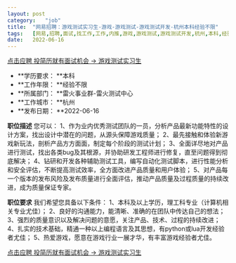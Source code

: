 ```yaml
---
layout:	post
category:	"job"
title:	"网易招聘：游戏测试实习生-游戏-游戏测试-游戏测试开发-杭州本科经验不限"
tags:	[网易,招聘,面试,找工作,工作,内推,游戏,游戏测试,游戏测试开发,杭州,本科,经验不限]
date:	2022-06-16
---
```


[点击应聘 投简历就有面试机会 -> 游戏测试实习生](http://mobile.bole.netease.com/bole/boleDetail?id=22478&employeeId=346f03c3cda5f04c&key=all)



- **学历要求： **本科
- **工作年限： **经验不限
- **所属部门： **雷火事业群-雷火测试中心
- **工作城市： **杭州
- **发布日期： **2022-06-16



**职位描述**
您可以：
1、作为业内优秀测试团队的一员，分析产品最新功能特性的设计方案，找出设计中潜在的问题，从源头保障游戏质量；
2、最先接触和体验新游戏新玩法，剖析产品方方面面，制定每个阶段的测试计划；
3、全面详尽地对产品进行测试，找出各类bug及其根源，并协助研发工程师进行修复，直至问题得到彻底解决；
4、钻研和开发各种辅助测试工具，编写自动化测试脚本，进行性能分析和安全评估，不断提高测试效率，全方面改进产品质量和用户体验；
5、对产品每一个版本的发布风险及发布质量进行全面评估，推动产品质量及过程质量的持续改进，成为质量保证专家。



**职位要求**
我们希望您具备以下条件：
1、本科及以上学历，理工科专业（计算机相关专业尤佳）；
2、良好的沟通能力，能清晰、准确的在团队中传达自己的想法；
3、强烈的质量意识以及解决问题的意愿，关注产品、技术、过程的持续改进；
4、扎实的技术基础，精通一种以上编程语言及其思想，有python或lua开发经验者尤佳；
5、热爱游戏，愿意在游戏行业一展才华，有丰富游戏经验者尤佳。




[点击应聘 投简历就有面试机会 -> 游戏测试实习生](http://mobile.bole.netease.com/bole/boleDetail?id=22478&employeeId=346f03c3cda5f04c&key=all)